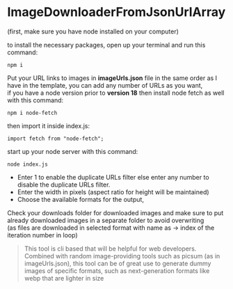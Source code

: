 ﻿# ImageDownloaderFromJsonUrlArray

(first, make sure you have node installed on your computer)  

to install the necessary packages, open up your terminal and run this command:  
```
npm i  
```
Put your URL links to images in **imageUrls.json** file in the same order as I have in the template, you can add any number of URLs as you want,  
if you have a node version prior to **version 18** then install node fetch as well with this command:  
```
npm i node-fetch 
``` 
then import it inside index.js:  
```
import fetch from "node-fetch";  
```
start up your node server with this command:  
```
node index.js   
```  

- Enter 1 to enable the duplicate URLs filter else enter any number to disable the duplicate URLs filter.  
- Enter the width in pixels (aspect ratio for height will be maintained)  
- Choose the available formats for the output,

Check your downloads folder for downloaded images and make sure to put already downloaded images in a separate folder to avoid overwriting   
(as files are downloaded in selected format with name as -> index of the iteration number in loop)

> This tool is cli based that will be helpful for web developers. Combined with random image-providing tools such as picsum (as in imageUrls.json), this tool can be of great use to generate dummy images of specific formats, such as next-generation formats like webp that are lighter in size
